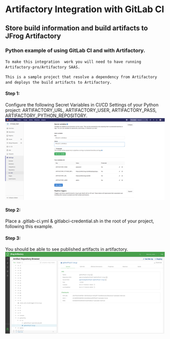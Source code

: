 # Artifactory Integration with GitLab CI

## Store build information and build artifacts to JFrog Artifactory

### Python example of using GitLab CI and with Artifactory.

`To make this integration  work you will need to have running Artifactory-pro/Artifactory SAAS.`

`This is a sample project that resolve a dependency from Artifactory and deploys the build artifacts to Artifactory.`

#### Step 1:

Configure the following Secret Variables in CI/CD Settings of your Python project: ARTIFACTORY_URL, ARTIFACTORY_USER, ARTIFACTORY_PASS, ARTIFACTORY_PYTHON_REPOSITORY.
![screenshot](img/Screen_Shot1.png)

#### Step 2:

Place a .gitlab-ci.yml & gitlabci-credential.sh in the root of your project, following this example.

#### Step 3:

You should be able to see published artifacts in artifactory.
![screenshot](img/Screen_Shot2.png)
